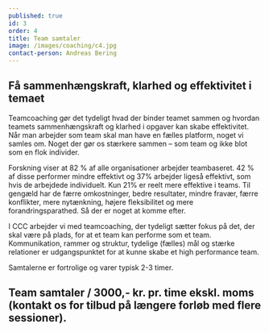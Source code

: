 ```yaml
---
published: true
id: 3
order: 4
title: Team samtaler
image: /images/coaching/c4.jpg
contact-person: Andreas Bering
---
```


## Få sammenhængskraft, klarhed og effektivitet i temaet

Teamcoaching gør det tydeligt hvad der binder teamet sammen og hvordan teamets sammenhængskraft og klarhed i opgaver kan skabe effektivitet. Når man arbejder som team skal man have en fælles platform, noget vi samles om. Noget der gør os stærkere sammen – som team og ikke blot som en flok individer.

Forskning viser at 82 % af alle organisationer arbejder teambaseret. 42 % af disse performer mindre effektivt og 37% arbejder ligeså effektivt, som hvis de arbejdede individuelt. Kun 21% er reelt mere effektive i teams. Til gengæld har de færre omkostninger, bedre resultater, mindre fravær, færre konflikter, mere nytænkning, højere fleksibilitet og mere forandringsparathed. Så der er noget at komme efter.

I CCC arbejder vi med teamcoaching, der tydeligt sætter fokus på det, der skal være på plads, for at et team kan performe som et team. Kommunikation, rammer og struktur, tydelige (fælles) mål og stærke relationer er udgangspunktet for at kunne skabe et high performance team.

Samtalerne er fortrolige og varer typisk 2-3 timer.

## Team samtaler / 3000,- kr. pr. time ekskl. moms (kontakt os for tilbud på længere forløb med flere sessioner).
